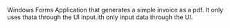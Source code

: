 Windows Forms Application that generates a simple invoice as a pdf.
It only uses thata through the UI input.ith only input data through the UI.
